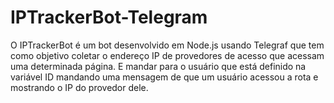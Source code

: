 # IPTrackerBot-Telegram
O IPTrackerBot é um bot desenvolvido em Node.js usando Telegraf que tem como objetivo coletar o endereço IP de provedores de acesso que acessam uma determinada página. E mandar para o usuário que está definido na variável ID mandando uma mensagem de que um usuário acessou a rota e mostrando o IP do provedor dele.
